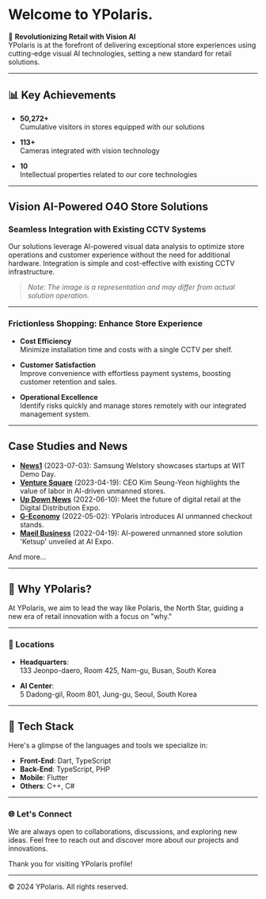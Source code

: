 # Welcome to YPolaris.

🌟 **Revolutionizing Retail with Vision AI**  
YPolaris is at the forefront of delivering exceptional store experiences using cutting-edge visual AI technologies, setting a new standard for retail solutions.

---

## **📊 Key Achievements**  

- **50,272+**  
  Cumulative visitors in stores equipped with our solutions  

- **113+**  
  Cameras integrated with vision technology  

- **10**  
  Intellectual properties related to our core technologies  

---

## **Vision AI-Powered O4O Store Solutions**  

### **Seamless Integration with Existing CCTV Systems**  
Our solutions leverage AI-powered visual data analysis to optimize store operations and customer experience without the need for additional hardware. Integration is simple and cost-effective with existing CCTV infrastructure.  

> _*Note: The image is a representation and may differ from actual solution operation.*_

---

### **Frictionless Shopping: Enhance Store Experience**  

- **Cost Efficiency**  
  Minimize installation time and costs with a single CCTV per shelf.  

- **Customer Satisfaction**  
  Improve convenience with effortless payment systems, boosting customer retention and sales.  

- **Operational Excellence**  
  Identify risks quickly and manage stores remotely with our integrated management system.  

---

## **Case Studies and News**  

- **[News1](#)** (2023-07-03): Samsung Welstory showcases startups at WIT Demo Day.  
- **[Venture Square](#)** (2023-04-19): CEO Kim Seung-Yeon highlights the value of labor in AI-driven unmanned stores.  
- **[Up Down News](#)** (2022-06-10): Meet the future of digital retail at the Digital Distribution Expo.  
- **[G-Economy](#)** (2022-05-02): YPolaris introduces AI unmanned checkout stands.  
- **[Maeil Business](#)** (2022-04-19): AI-powered unmanned store solution 'Ketsup' unveiled at AI Expo.  

And more…

---

## **🌌 Why YPolaris?**  
At YPolaris, we aim to lead the way like Polaris, the North Star, guiding a new era of retail innovation with a focus on "why."  

---

### **📍 Locations**  
- **Headquarters**:  
  133 Jeonpo-daero, Room 425, Nam-gu, Busan, South Korea  

- **AI Center**:  
  5 Dadong-gil, Room 801, Jung-gu, Seoul, South Korea  


---

## 🔧 **Tech Stack**  
Here's a glimpse of the languages and tools we specialize in:  
- **Front-End**: Dart, TypeScript  
- **Back-End**: TypeScript, PHP  
- **Mobile**: Flutter  
- **Others**: C++, C#  

---

### 🌐 **Let's Connect**  
We are always open to collaborations, discussions, and exploring new ideas. Feel free to reach out and discover more about our projects and innovations.  

Thank you for visiting YPolaris profile!




---

© 2024 YPolaris. All rights reserved.  

